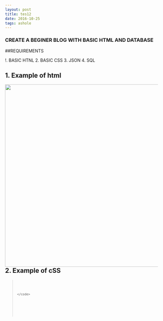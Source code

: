 ```yaml
---
layout: post
title: tes12
date: 2016-10-25 
tags: ashole    
---
```



### CREATE A BEGINER BLOG WITH BASIC HTML AND DATABASE  


##REQUIREMENTS

!. BASIC HTNL 
2. BASIC CSS
3. JSON 
4. SQL


## 1. Example of html
 <img src="http://i.imgur.com/RseUetA.png"  height="600" width="600" align="left" > 
  
  <br />
  <!--more-->


## 2. Example of cSS 



<blockquote>
  <pre>
    <code>
             
    </code>
  </pre>
</blockquote>










































































